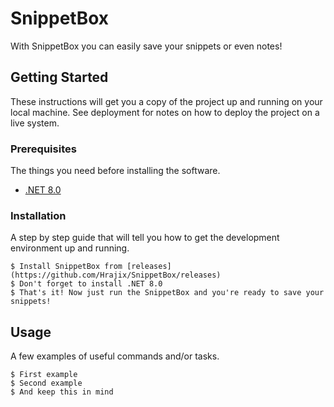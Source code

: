 # SnippetBox

With SnippetBox you can easily save your snippets or even notes!

## Getting Started

These instructions will get you a copy of the project up and running on your local machine. See deployment for notes on how to deploy the project on a live system.

### Prerequisites

The things you need before installing the software.

* [.NET 8.0](https://dotnet.microsoft.com/en-us/download/dotnet/8.0)

### Installation

A step by step guide that will tell you how to get the development environment up and running.

```
$ Install SnippetBox from [releases](https://github.com/Hrajix/SnippetBox/releases)
$ Don't forget to install .NET 8.0
$ That's it! Now just run the SnippetBox and you're ready to save your snippets!
```

## Usage

A few examples of useful commands and/or tasks.

```
$ First example
$ Second example
$ And keep this in mind
```
